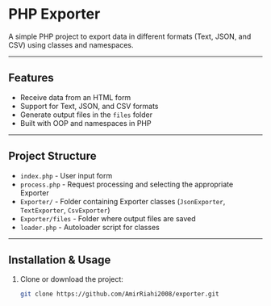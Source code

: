 # PHP Exporter

A simple PHP project to export data in different formats (Text, JSON, and CSV) using classes and namespaces.

---

## Features

- Receive data from an HTML form  
- Support for Text, JSON, and CSV formats  
- Generate output files in the `files` folder  
- Built with OOP and namespaces in PHP

---

## Project Structure

- `index.php` - User input form  
- `process.php` - Request processing and selecting the appropriate Exporter  
- `Exporter/` - Folder containing Exporter classes (`JsonExporter`, `TextExporter`, `CsvExporter`)  
- `Exporter/files` - Folder where output files are saved  
- `loader.php` - Autoloader script for classes

---

## Installation & Usage

1. Clone or download the project:

   ```bash
   git clone https://github.com/AmirRiahi2008/exporter.git
